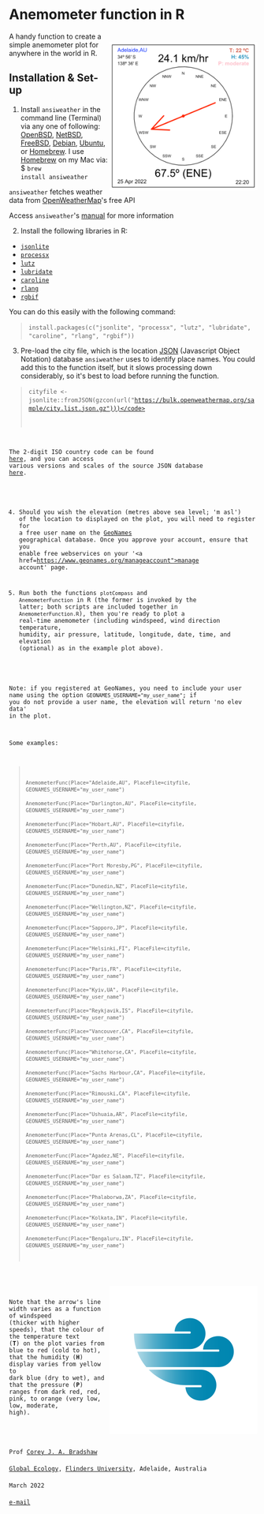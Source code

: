 # Anemometer function in R

<img align="right" src="www/AnemometerEx.png" alt="Anemometer" width="300" style="margin-top: 20px">

A handy function to create a simple anemometer plot for anywhere in the world in R. 

## Installation & Set-up
1. Install <code>ansiweather</code> in the command line (Terminal) via any one of following: <a href="https://www.openbsd.org">OpenBSD</a>, <a href="https://www.netbsd.org">NetBSD</a>, <a href="https://www.freebsd.org">FreeBSD</a>, <a href="https://www.debian.org">Debian</a>, <a href="https://ubuntu.com">Ubuntu</a>, or <a href="https://brew.sh">Homebrew</a>. I use <a href="https://brew.sh">Homebrew</a> on my Mac via: $ <code>brew install ansiweather</code>

<code>ansiweather</code> fetches weather data from <a href="https://openweather.org">OpenWeatherMap</a>'s free API

Access <code>ansiweather</code>'s <a href="https://github.com/fcambus/ansiweather">manual</a> for more information

2. Install the following libraries in R:
- <code><a href="https://cran.r-project.org/web/packages/jsonlite/index.html">jsonlite</a></code>
- <code><a href="https://cran.r-project.org/web/packages/processx/index.html">processx</a></code>
- <code><a href="https://andyteucher.ca/lutz/">lutz</a></code>
- <code><a href="https://lubridate.tidyverse.org/">lubridate</a></code>
- <code><a href="https://cran.r-project.org/web/packages/caroline/index.html/">caroline</a></code>
- <code><a href="https://rlang.r-lib.org">rlang</a></code>
- <code><a href="https://cran.r-project.org/web/packages/rgbif/index.html">rgbif</a></code>

You can do this easily with the following command:
> <code>install.packages(c("jsonlite", "processx", "lutz", "lubridate", "caroline", "rlang", "rgbif"))</code>

3. Pre-load the city file, which is the location <a href="https://www.json.org/json-en.html">JSON</a> (Javascript Object Notation) database <code>ansiweather</code> uses to identify place names. You could add this to the function itself, but it slows processing down considerably, so it's best to load before running the function.

> <code>cityfile <- jsonlite::fromJSON(gzcon(url("https://bulk.openweathermap.org/sample/city.list.json.gz")))</code>
  
The 2-digit ISO country code can be found <a href="https://www.statdns.com/cctlds/">here</a>, and you can access various versions and scales of the source JSON database <a href="https://www.statdns.com/cctlds/">here</a>.

4. Should you wish the elevation (metres above sea level; 'm asl') of the location to displayed on the plot, you will need to register for a free user name on the <a href="https://www.geonames.org/">GeoNames</a> geographical database. Once you approve your account, ensure that you enable free webservices on your '<a href=https://www.geonames.org/manageaccount">manage account</a>' page.
  
5. Run both the functions <code>plotCompass</code> and <code>AnemometerFunction</code> in R (the former is invoked by the latter; both scripts are included together in <code>AnemometerFunction.R</code>), then you're ready to plot a real-time anemometer (including windspeed, wind direction temperature, humidity, air pressure, latitude, longitude, date, time, and elevation (optional) as in the example plot above).
  
Note: if you registered at GeoNames, you need to include your user name using the option <code>GEONAMES_USERNAME="my_user_name"</code>; if you do not provide a user name, the elevation will return 'no elev data' in the plot.
  
Some examples:

> <code>AnemometerFunc(Place="Adelaide,AU", PlaceFile=cityfile, GEONAMES_USERNAME="my_user_name")</code><br>
> <code>AnemometerFunc(Place="Darlington,AU", PlaceFile=cityfile, GEONAMES_USERNAME="my_user_name")</code><br>
> <code>AnemometerFunc(Place="Hobart,AU", PlaceFile=cityfile, GEONAMES_USERNAME="my_user_name")</code><br>
> <code>AnemometerFunc(Place="Perth,AU", PlaceFile=cityfile, GEONAMES_USERNAME="my_user_name")</code><br>
> <code>AnemometerFunc(Place="Port Moresby,PG", PlaceFile=cityfile, GEONAMES_USERNAME="my_user_name")</code><br>
> <code>AnemometerFunc(Place="Dunedin,NZ", PlaceFile=cityfile, GEONAMES_USERNAME="my_user_name")</code><br>
> <code>AnemometerFunc(Place="Wellington,NZ", PlaceFile=cityfile, GEONAMES_USERNAME="my_user_name")</code><br>
> <code>AnemometerFunc(Place="Sapporo,JP", PlaceFile=cityfile, GEONAMES_USERNAME="my_user_name")</code><br>
> <code>AnemometerFunc(Place="Helsinki,FI", PlaceFile=cityfile, GEONAMES_USERNAME="my_user_name")</code><br>
> <code>AnemometerFunc(Place="Paris,FR", PlaceFile=cityfile, GEONAMES_USERNAME="my_user_name")</code><br>
> <code>AnemometerFunc(Place="Kyiv,UA", PlaceFile=cityfile, GEONAMES_USERNAME="my_user_name")</code><br>
> <code>AnemometerFunc(Place="Reykjavik,IS", PlaceFile=cityfile, GEONAMES_USERNAME="my_user_name")</code><br>
> <code>AnemometerFunc(Place="Vancouver,CA", PlaceFile=cityfile, GEONAMES_USERNAME="my_user_name")</code><br>
> <code>AnemometerFunc(Place="Whitehorse,CA", PlaceFile=cityfile, GEONAMES_USERNAME="my_user_name")</code><br>
> <code>AnemometerFunc(Place="Sachs Harbour,CA", PlaceFile=cityfile, GEONAMES_USERNAME="my_user_name")</code><br>
> <code>AnemometerFunc(Place="Rimouski,CA", PlaceFile=cityfile, GEONAMES_USERNAME="my_user_name")</code><br>
> <code>AnemometerFunc(Place="Ushuaia,AR", PlaceFile=cityfile, GEONAMES_USERNAME="my_user_name")</code><br>
> <code>AnemometerFunc(Place="Punta Arenas,CL", PlaceFile=cityfile, GEONAMES_USERNAME="my_user_name")</code><br>
> <code>AnemometerFunc(Place="Agadez,NE", PlaceFile=cityfile, GEONAMES_USERNAME="my_user_name")</code><br>
> <code>AnemometerFunc(Place="Dar es Salaam,TZ", PlaceFile=cityfile, GEONAMES_USERNAME="my_user_name")</code><br>
> <code>AnemometerFunc(Place="Phalaborwa,ZA", PlaceFile=cityfile, GEONAMES_USERNAME="my_user_name")</code><br>
> <code>AnemometerFunc(Place="Kolkata,IN", PlaceFile=cityfile, GEONAMES_USERNAME="my_user_name")</code><br>
> <code>AnemometerFunc(Place="Bengaluru,IN", PlaceFile=cityfile, GEONAMES_USERNAME="my_user_name")</code><br>
  
  
<img align="right" src="www/windicon.png" alt="Thylacoleo" width="300" style="margin-top: 20px">

Note that the arrow's line width varies as a function of windspeed (thicker with higher speeds), that the colour of the temperature text (<strong>T</strong>) on the plot varies from blue to red (cold to hot), that the humidity (<strong>H</strong>) display varies from yellow to dark blue (dry to wet), and that the pressure (<strong>P</strong>) ranges from dark red, red, pink, to orange (very low, low, moderate, high).
  
<br>
Prof <a href="http://scholar.google.com.au/citations?sortby=pubdate&hl=en&user=1sO0O3wAAAAJ&view_op=list_works">Corey J. A. Bradshaw</a> <br>
<a href="http://globalecologyflinders.com" target="_blank">Global Ecology</a>, <a href="http://flinders.edu.au" target="_blank">Flinders University</a>, Adelaide, Australia <br>
March 2022 <br>
<a href=mailto:corey.bradshaw@flinders.edu.au>e-mail</a> <br>
  

